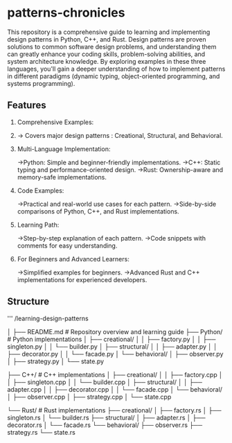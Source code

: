 # patterns-chronicles

This repository is a comprehensive guide to learning and implementing design patterns in Python, C++, and Rust. Design patterns are proven solutions to common software design problems, and understanding them can greatly enhance your coding skills, problem-solving abilities, and system architecture knowledge. By exploring examples in these three languages, you'll gain a deeper understanding of how to implement patterns in different paradigms (dynamic typing, object-oriented programming, and systems programming).

## Features

1. Comprehensive Examples:
2. 
     -> Covers major design patterns : Creational, Structural, and Behavioral.
   
3. Multi-Language Implementation:

    ->Python: Simple and beginner-friendly implementations.
    ->C++: Static typing and performance-oriented design.
    ->Rust: Ownership-aware and memory-safe implementations.

4. Code Examples:

    ->Practical and real-world use cases for each pattern.
    ->Side-by-side comparisons of Python, C++, and Rust implementations.

5. Learning Path:

    ->Step-by-step explanation of each pattern.
    ->Code snippets with comments for easy understanding.

6. For Beginners and Advanced Learners:
 
    ->Simplified examples for beginners.
    ->Advanced Rust and C++ implementations for experienced developers.

## Structure 
'''
/learning-design-patterns

│
├── README.md                # Repository overview and learning guide
├── Python/                  # Python implementations
│   ├── creational/
│   │   ├── factory.py
│   │   ├── singleton.py
│   │   └── builder.py
│   ├── structural/
│   │   ├── adapter.py
│   │   ├── decorator.py
│   │   └── facade.py
│   └── behavioral/
│       ├── observer.py
│       ├── strategy.py
│       └── state.py


├── C++/                     # C++ implementations
│   ├── creational/
│   │   ├── factory.cpp
│   │   ├── singleton.cpp
│   │   └── builder.cpp
│   ├── structural/
│   │   ├── adapter.cpp
│   │   ├── decorator.cpp
│   │   └── facade.cpp
│   └── behavioral/
│       ├── observer.cpp
│       ├── strategy.cpp
│       └── state.cpp


└── Rust/                    # Rust implementations
    ├── creational/
    │   ├── factory.rs
    │   ├── singleton.rs
    │   └── builder.rs
    ├── structural/
    │   ├── adapter.rs
    │   ├── decorator.rs
    │   └── facade.rs
    └── behavioral/
        ├── observer.rs
        ├── strategy.rs
        └── state.rs
